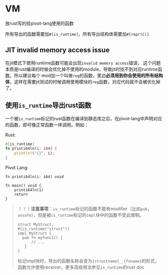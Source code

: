 # VM
放rust写的给pivot-lang使用的函数  

所有导出的函数需要加`#[is_runtime]`，所有导出结构体需要加`#[repr(C)]`


## JIT invalid memory access issue

在jit模式下使用runtime函数可能会出现`invalid memory access`错误，
这个问题本质是rust编译的时候会优化掉不使用的module，导致jit时找不到对应runtime函数。所以建议每个
mod加一个叫做`reg`的函数，里边**必须用到你会使用的所有结构体**，这样在需要jit测试的时候调用使用模块的`reg`函数，对应代码就不会被优化掉了。


## 使用`is_runtime`导出rust函数

一个被`is_runtime`标记的rust函数在编译到静态库之后，在pivot-lang中声明对应的函数，即可像正常函数一样调用。例如：  

Rust:
```rust
#[is_runtime]
fn printi64ln(i: i64) {
    println!("{}", i);
}
```

Pivot Lang:
```pivot-lang
fn printi64ln(i: i64) void

fn main() void {
    printi64ln(1)
    return
}
```

> ！！！**注意事项**：`is_runtime`标记的函数不能有modifier（比如`pub`，`unsafe`），但是被`is_runtime`标记的`impl`块中的函数不受此限制。  
> ```rust,ignore
> struct MyStruct;
> #[is_runtime("struct")]
> impl MyStruct {
>   pub fn myfunc1() {
>       // ...
>    }
> }
> ```
> 标记impl块时，导出的函数名称会变为`{structname}__{fnname}`的形式，函数允许使用receiver。更多高级用法参见`is_runtime`的rust doc
